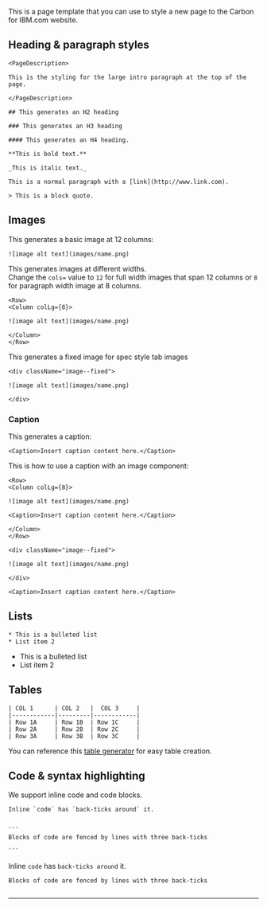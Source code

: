 
<!-- toc start --><!-- toc end -->

This is a page template that you can use to style a new page to the Carbon for IBM.com website.


## Heading & paragraph styles

```
<PageDescription>

This is the styling for the large intro paragraph at the top of the page.

</PageDescription>
```



	## This generates an H2 heading 
	
	### This generates an H3 heading 
	
	#### This generates an H4 heading. 
	
	**This is bold text.**
	
	_This is italic text._ 
	
	This is a normal paragraph with a [link](http://www.link.com).
	
	> This is a block quote.
	


## Images

This generates a basic image at 12 columns:

	![image alt text](images/name.png)



This generates images at different widths. 
<br/> 
Change the `cols=` value to `12` for full width images that span 12 columns or `8` for paragraph width image at 8 columns.

```
<Row>
<Column colLg={8}>

![image alt text](images/name.png)

</Column>
</Row>
```


This generates a fixed image for spec style tab images

```
<div className="image--fixed">

![image alt text](images/name.png)

</div>
```
<!--
Use this syntax for grouped images (2 in a row or 3 in a row):

	**
	![image alt text](images/name.png)
	![image alt text](images/name.png)
	**

	**
	![image alt text](images/name.png)
	![image alt text](images/name.png)
	![image alt text](images/name.png)
	**


Use this syntax for overlay images:

	_
	![image alt text](images/name.png)
	_
-->

### Caption
This generates a caption:

```
<Caption>Insert caption content here.</Caption>
```

This is how to use a caption with an image component:

```
<Row>
<Column colLg={8}>

![image alt text](images/name.png)

<Caption>Insert caption content here.</Caption>

</Column>
</Row>
```

```
<div className="image--fixed">

![image alt text](images/name.png)

</div>

<Caption>Insert caption content here.</Caption>
```

## Lists

	* This is a bulleted list
	* List item 2 

* This is a bulleted list
* List item 2 

## Tables

	| COL 1      | COL 2   |  COL 3     |
	|------------|---------|------------|
	| Row 1A     | Row 1B  | Row 1C     | 
	| Row 2A     | Row 2B  | Row 2C     | 
	| Row 3A     | Row 3B  | Row 3C     | 

You can reference this [table generator](https://www.tablesgenerator.com/markdown_tables) for easy table creation. 

## Code & syntax highlighting

We support inline code and code blocks. 

	Inline `code` has `back-ticks around` it.
	
	
	```
	Blocks of code are fenced by lines with three back-ticks 
	
	``` 

Inline `code` has `back-ticks around` it.

	
```
Blocks of code are fenced by lines with three back-ticks 
	
``` 



---

<!-- backlinks start --><!-- backlinks end -->